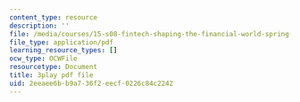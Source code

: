 ```yaml
---
content_type: resource
description: ''
file: /media/courses/15-s08-fintech-shaping-the-financial-world-spring-2020/2eeaee6bb9a736f2eecf0226c84c2242_OUAMdi281mQ.pdf
file_type: application/pdf
learning_resource_types: []
ocw_type: OCWFile
resourcetype: Document
title: 3play pdf file
uid: 2eeaee6b-b9a7-36f2-eecf-0226c84c2242
---
```

